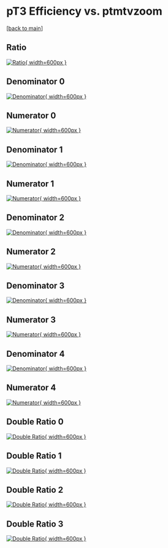 # pT3 Efficiency vs. ptmtvzoom

[[back to main](./)]



## Ratio

[![Ratio](../mtv/var/pT3_base_13_-1_eff_ptmtvzoom.png){ width=600px }](../mtv/var/pT3_base_13_-1_eff_ptmtvzoom.pdf)

## Denominator 0

[![Denominator](../mtv/den/pT3_base_13_-1_eff_ptmtvzoom_den0.png){ width=600px }](../mtv/den/pT3_base_13_-1_eff_ptmtvzoom_den0.pdf)

## Numerator 0

[![Numerator](../mtv/num/pT3_base_13_-1_eff_ptmtvzoom_num0.png){ width=600px }](../mtv/num/pT3_base_13_-1_eff_ptmtvzoom_num0.pdf)

## Denominator 1

[![Denominator](../mtv/den/pT3_base_13_-1_eff_ptmtvzoom_den1.png){ width=600px }](../mtv/den/pT3_base_13_-1_eff_ptmtvzoom_den1.pdf)

## Numerator 1

[![Numerator](../mtv/num/pT3_base_13_-1_eff_ptmtvzoom_num1.png){ width=600px }](../mtv/num/pT3_base_13_-1_eff_ptmtvzoom_num1.pdf)

## Denominator 2

[![Denominator](../mtv/den/pT3_base_13_-1_eff_ptmtvzoom_den2.png){ width=600px }](../mtv/den/pT3_base_13_-1_eff_ptmtvzoom_den2.pdf)

## Numerator 2

[![Numerator](../mtv/num/pT3_base_13_-1_eff_ptmtvzoom_num2.png){ width=600px }](../mtv/num/pT3_base_13_-1_eff_ptmtvzoom_num2.pdf)

## Denominator 3

[![Denominator](../mtv/den/pT3_base_13_-1_eff_ptmtvzoom_den3.png){ width=600px }](../mtv/den/pT3_base_13_-1_eff_ptmtvzoom_den3.pdf)

## Numerator 3

[![Numerator](../mtv/num/pT3_base_13_-1_eff_ptmtvzoom_num3.png){ width=600px }](../mtv/num/pT3_base_13_-1_eff_ptmtvzoom_num3.pdf)

## Denominator 4

[![Denominator](../mtv/den/pT3_base_13_-1_eff_ptmtvzoom_den4.png){ width=600px }](../mtv/den/pT3_base_13_-1_eff_ptmtvzoom_den4.pdf)

## Numerator 4

[![Numerator](../mtv/num/pT3_base_13_-1_eff_ptmtvzoom_num4.png){ width=600px }](../mtv/num/pT3_base_13_-1_eff_ptmtvzoom_num4.pdf)

## Double Ratio 0

[![Double Ratio](../mtv/ratio/pT3_base_13_-1_eff_ptmtvzoom_ratio0.png){ width=600px }](../mtv/ratio/pT3_base_13_-1_eff_ptmtvzoom_ratio0.pdf)

## Double Ratio 1

[![Double Ratio](../mtv/ratio/pT3_base_13_-1_eff_ptmtvzoom_ratio1.png){ width=600px }](../mtv/ratio/pT3_base_13_-1_eff_ptmtvzoom_ratio1.pdf)

## Double Ratio 2

[![Double Ratio](../mtv/ratio/pT3_base_13_-1_eff_ptmtvzoom_ratio2.png){ width=600px }](../mtv/ratio/pT3_base_13_-1_eff_ptmtvzoom_ratio2.pdf)

## Double Ratio 3

[![Double Ratio](../mtv/ratio/pT3_base_13_-1_eff_ptmtvzoom_ratio3.png){ width=600px }](../mtv/ratio/pT3_base_13_-1_eff_ptmtvzoom_ratio3.pdf)

